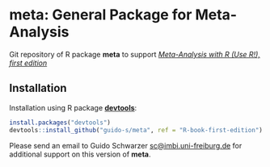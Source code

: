 # meta: General Package for Meta-Analysis

Git repository of R package **meta** to support [*Meta-Analysis with R
(Use R!), first
edition*](http://www.springer.com/gp/book/9783319214153)


## Installation

Installation using R package
[**devtools**](https://cran.r-project.org/package=devtools):
```r
install.packages("devtools")
devtools::install_github("guido-s/meta", ref = "R-book-first-edition")
```

Please send an email to Guido Schwarzer <sc@imbi.uni-freiburg.de> for
additional support on this version of **meta**.
